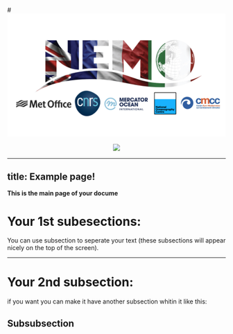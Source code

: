 #![image info](./assets/graphics.004.jpeg)
<p align="center">
  <img src="http:./assets/graphics.004.jpeg" width="500" />
</p>

---
title: Example page!
---

**This is the main page of your docume**

# Your 1st subesections: 

You can use subsection to seperate your text (these subsections will appear nicely on the top of the screen).

---

# Your 2nd subsection:

if you want you can make it have another subsection whitin it like this:
 
## Subsubsection
